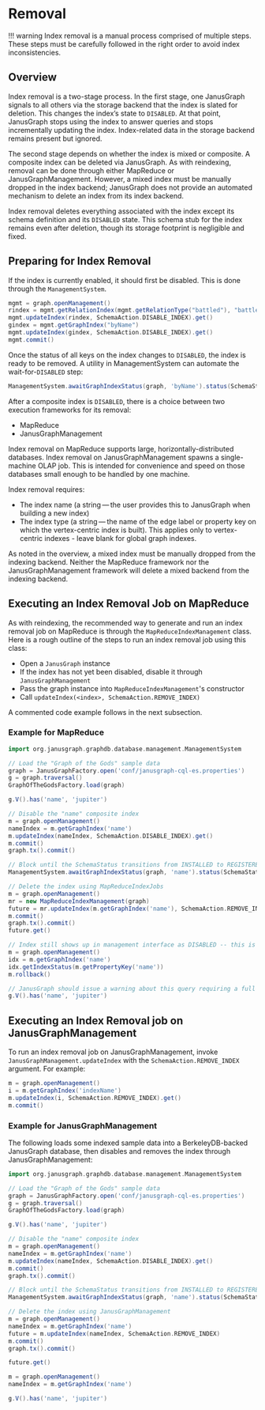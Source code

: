 # Removal

!!! warning
    Index removal is a manual process comprised of multiple steps. These
    steps must be carefully followed in the right order to avoid index
    inconsistencies.

## Overview

Index removal is a two-stage process. In the first stage, one JanusGraph
signals to all others via the storage backend that the index is slated
for deletion. This changes the index’s state to `DISABLED`. At that
point, JanusGraph stops using the index to answer queries and stops
incrementally updating the index. Index-related data in the storage
backend remains present but ignored.

The second stage depends on whether the index is mixed or composite. A
composite index can be deleted via JanusGraph. As with reindexing,
removal can be done through either MapReduce or JanusGraphManagement.
However, a mixed index must be manually dropped in the index backend;
JanusGraph does not provide an automated mechanism to delete an index
from its index backend.

Index removal deletes everything associated with the index except its
schema definition and its `DISABLED` state. This schema stub for the
index remains even after deletion, though its storage footprint is
negligible and fixed.

## Preparing for Index Removal

If the index is currently enabled, it should first be disabled. This is
done through the `ManagementSystem`.
```groovy
mgmt = graph.openManagement()
rindex = mgmt.getRelationIndex(mgmt.getRelationType("battled"), "battlesByTime")
mgmt.updateIndex(rindex, SchemaAction.DISABLE_INDEX).get()
gindex = mgmt.getGraphIndex("byName")
mgmt.updateIndex(gindex, SchemaAction.DISABLE_INDEX).get()
mgmt.commit()
```

Once the status of all keys on the index changes to `DISABLED`, the
index is ready to be removed. A utility in ManagementSystem can automate
the wait-for-`DISABLED` step:
```groovy
ManagementSystem.awaitGraphIndexStatus(graph, 'byName').status(SchemaStatus.DISABLED).call()
```

After a composite index is `DISABLED`, there is a choice between two
execution frameworks for its removal:

-   MapReduce
-   JanusGraphManagement

Index removal on MapReduce supports large, horizontally-distributed
databases. Index removal on JanusGraphManagement spawns a single-machine
OLAP job. This is intended for convenience and speed on those databases
small enough to be handled by one machine.

Index removal requires:

-   The index name (a string — the user provides this to JanusGraph when
    building a new index)
-   The index type (a string — the name of the edge label or property
    key on which the vertex-centric index is built). This applies only
    to vertex-centric indexes - leave blank for global graph indexes.

As noted in the overview, a mixed index must be manually dropped from
the indexing backend. Neither the MapReduce framework nor the
JanusGraphManagement framework will delete a mixed backend from the
indexing backend.

## Executing an Index Removal Job on MapReduce

As with reindexing, the recommended way to generate and run an index
removal job on MapReduce is through the `MapReduceIndexManagement`
class. Here is a rough outline of the steps to run an index removal job
using this class:

- Open a `JanusGraph` instance
- If the index has not yet been disabled, disable it through `JanusGraphManagement`
- Pass the graph instance into `MapReduceIndexManagement`'s constructor
- Call `updateIndex(<index>, SchemaAction.REMOVE_INDEX)`

A commented code example follows in the next subsection.

### Example for MapReduce

```groovy
import org.janusgraph.graphdb.database.management.ManagementSystem

// Load the "Graph of the Gods" sample data
graph = JanusGraphFactory.open('conf/janusgraph-cql-es.properties')
g = graph.traversal()
GraphOfTheGodsFactory.load(graph)

g.V().has('name', 'jupiter')

// Disable the "name" composite index
m = graph.openManagement()
nameIndex = m.getGraphIndex('name')
m.updateIndex(nameIndex, SchemaAction.DISABLE_INDEX).get()
m.commit()
graph.tx().commit()

// Block until the SchemaStatus transitions from INSTALLED to REGISTERED
ManagementSystem.awaitGraphIndexStatus(graph, 'name').status(SchemaStatus.DISABLED).call()

// Delete the index using MapReduceIndexJobs
m = graph.openManagement()
mr = new MapReduceIndexManagement(graph)
future = mr.updateIndex(m.getGraphIndex('name'), SchemaAction.REMOVE_INDEX)
m.commit()
graph.tx().commit()
future.get()

// Index still shows up in management interface as DISABLED -- this is normal
m = graph.openManagement()
idx = m.getGraphIndex('name')
idx.getIndexStatus(m.getPropertyKey('name'))
m.rollback()

// JanusGraph should issue a warning about this query requiring a full scan
g.V().has('name', 'jupiter')
```

## Executing an Index Removal job on JanusGraphManagement

To run an index removal job on JanusGraphManagement, invoke
`JanusGraphManagement.updateIndex` with the `SchemaAction.REMOVE_INDEX`
argument. For example:
```groovy
m = graph.openManagement()
i = m.getGraphIndex('indexName')
m.updateIndex(i, SchemaAction.REMOVE_INDEX).get()
m.commit()
```

### Example for JanusGraphManagement

The following loads some indexed sample data into a BerkeleyDB-backed
JanusGraph database, then disables and removes the index through
JanusGraphManagement:
```groovy
import org.janusgraph.graphdb.database.management.ManagementSystem

// Load the "Graph of the Gods" sample data
graph = JanusGraphFactory.open('conf/janusgraph-cql-es.properties')
g = graph.traversal()
GraphOfTheGodsFactory.load(graph)

g.V().has('name', 'jupiter')

// Disable the "name" composite index
m = graph.openManagement()
nameIndex = m.getGraphIndex('name')
m.updateIndex(nameIndex, SchemaAction.DISABLE_INDEX).get()
m.commit()
graph.tx().commit()

// Block until the SchemaStatus transitions from INSTALLED to REGISTERED
ManagementSystem.awaitGraphIndexStatus(graph, 'name').status(SchemaStatus.DISABLED).call()

// Delete the index using JanusGraphManagement
m = graph.openManagement()
nameIndex = m.getGraphIndex('name')
future = m.updateIndex(nameIndex, SchemaAction.REMOVE_INDEX)
m.commit()
graph.tx().commit()

future.get()

m = graph.openManagement()
nameIndex = m.getGraphIndex('name')

g.V().has('name', 'jupiter')
```